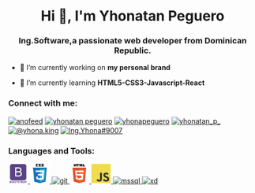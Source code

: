 <h1 align="center">Hi 👋, I'm Yhonatan Peguero</h1>
<h3 align="center">Ing.Software,a passionate web developer from Dominican Republic.</h3>

- 🔭 I’m currently working on **my personal brand**

- 🌱 I’m currently learning **HTML5-CSS3-Javascript-React**

<h3 align="left">Connect with me:</h3>
<p align="left">
<a href="https://twitter.com/anofeed" target="_blank"><img align="center" src="https://raw.githubusercontent.com/rahuldkjain/github-profile-readme-generator/master/src/images/icons/Social/twitter.svg" alt="anofeed" height="30" width="40" /></a>
<a href="https://www.linkedin.com/in/yhonatan-peguero-b043a31ba/" target="_blank"><img align="center" src="https://raw.githubusercontent.com/rahuldkjain/github-profile-readme-generator/master/src/images/icons/Social/linked-in-alt.svg" alt="yhonatan peguero" height="30" width="40" /></a>
<a href="https://codesandbox.com/yhonapeguero" target="blank"><img align="center" src="https://cdn.jsdelivr.net/npm/simple-icons@3.0.1/icons/codesandbox.svg" alt="yhonapeguero" height="30" width="40" /></a>
<a href="https://instagram.com/yhonatan_p_" target="_blank"><img align="center" src="https://raw.githubusercontent.com/rahuldkjain/github-profile-readme-generator/master/src/images/icons/Social/instagram.svg" alt="yhonatan_p_" height="30" width="40" /></a>
<a href="https://medium.com/@yhona.king" target="_blank"><img align="center" src="https://raw.githubusercontent.com/rahuldkjain/github-profile-readme-generator/master/src/images/icons/Social/medium.svg" alt="@yhona.king" height="30" width="40" /></a>
<a href="https://discord.gg/Ing.Yhona#9007" target="_blank"><img align="center" src="https://raw.githubusercontent.com/rahuldkjain/github-profile-readme-generator/master/src/images/icons/Social/discord.svg" alt="Ing.Yhona#9007" height="30" width="40" /></a>
</p>

<h3 align="left">Languages and Tools:</h3>
<p align="left"> <a href="https://getbootstrap.com" target="_blank"> <img src="https://raw.githubusercontent.com/devicons/devicon/master/icons/bootstrap/bootstrap-plain-wordmark.svg" alt="bootstrap" width="40" height="40"/> </a> <a href="https://www.w3schools.com/css/" target="_blank"> <img src="https://raw.githubusercontent.com/devicons/devicon/master/icons/css3/css3-original-wordmark.svg" alt="css3" width="40" height="40"/> </a> <a href="https://git-scm.com/" target="_blank"> <img src="https://www.vectorlogo.zone/logos/git-scm/git-scm-icon.svg" alt="git" width="40" height="40"/> </a> <a href="https://www.w3.org/html/" target="_blank"> <img src="https://raw.githubusercontent.com/devicons/devicon/master/icons/html5/html5-original-wordmark.svg" alt="html5" width="40" height="40"/> </a> <a href="https://developer.mozilla.org/en-US/docs/Web/JavaScript" target="_blank"> <img src="https://raw.githubusercontent.com/devicons/devicon/master/icons/javascript/javascript-original.svg" alt="javascript" width="40" height="40"/> </a> <a href="https://www.microsoft.com/en-us/sql-server" target="_blank"> <img src="https://www.svgrepo.com/show/303229/microsoft-sql-server-logo.svg" alt="mssql" width="40" height="40"/> </a> <a href="https://www.adobe.com/products/xd.html" target="_blank"> <img src="https://cdn.worldvectorlogo.com/logos/adobe-xd.svg" alt="xd" width="40" height="40"/> </a> </p>

